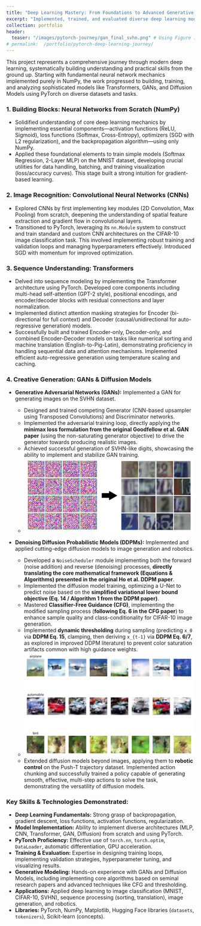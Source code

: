 ```yaml
---
title: "Deep Learning Mastery: From Foundations to Advanced Generative Models with PyTorch"
excerpt: "Implemented, trained, and evaluated diverse deep learning models (MLPs, CNNs, Transformers, GANs, Diffusion Models) using PyTorch and NumPy for tasks like image classification/generation, sequence modeling, and robotic control."."
collection: portfolio
header:
  teaser: "/images/pytorch-journey/gan_final_svhn.png" # Using Figure 12 from the report
# permalink:  /portfolio/pytorch-deep-learning-journey/
---
```


This project represents a comprehensive journey through modern deep learning, systematically building understanding and practical skills from the ground up. Starting with fundamental neural network mechanics implemented purely in NumPy, the work progressed to building, training, and analyzing sophisticated models like Transformers, GANs, and Diffusion Models using PyTorch on diverse datasets and tasks.

### 1. Building Blocks: Neural Networks from Scratch (NumPy)

*   Solidified understanding of core deep learning mechanics by implementing essential components—activation functions (ReLU, Sigmoid), loss functions (Softmax, Cross-Entropy), optimizers (SGD with L2 regularization), and the backpropagation algorithm—using only NumPy.
*   Applied these foundational elements to train simple models (Softmax Regression, 2-Layer MLP) on the MNIST dataset, developing crucial utilities for data handling, batching, and training visualization (loss/accuracy curves). This stage built a strong intuition for gradient-based learning.

### 2. Image Recognition: Convolutional Neural Networks (CNNs)

*   Explored CNNs by first implementing key modules (2D Convolution, Max Pooling) from scratch, deepening the understanding of spatial feature extraction and gradient flow in convolutional layers.
*   Transitioned to PyTorch, leveraging its `nn.Module` system to construct and train standard and custom CNN architectures on the CIFAR-10 image classification task. This involved implementing robust training and validation loops and managing hyperparameters effectively. Introduced SGD with momentum for improved optimization.

### 3. Sequence Understanding: Transformers

*   Delved into sequence modeling by implementing the Transformer architecture using PyTorch. Developed core components including multi-head self-attention (GPT-2 style), positional encodings, and encoder/decoder blocks with residual connections and layer normalization.
*   Implemented distinct attention masking strategies for Encoder (bi-directional for full context) and Decoder (causal/unidirectional for auto-regressive generation) models.
*   Successfully built and trained Encoder-only, Decoder-only, and combined Encoder-Decoder models on tasks like numerical sorting and machine translation (English-to-Pig-Latin), demonstrating proficiency in handling sequential data and attention mechanisms. Implemented efficient auto-regressive generation using temperature scaling and caching.

### 4. Creative Generation: GANs & Diffusion Models

*   **Generative Adversarial Networks (GANs):** Implemented a GAN for generating images on the SVHN dataset.
    *   Designed and trained competing Generator (CNN-based upsampler using Transposed Convolutions) and Discriminator networks.
    *   Implemented the adversarial training loop, directly applying the **minimax loss formulation from the original Goodfellow et al. GAN paper** (using the non-saturating generator objective) to drive the generator towards producing realistic images.
    *   Achieved successful generation of SVHN-like digits, showcasing the ability to implement and stabilize GAN training.
    *   ![Final GAN Output](/images/pytorch-journey/gan_final_svhn.png)

*   **Denoising Diffusion Probabilistic Models (DDPMs):** Implemented and applied cutting-edge diffusion models to image generation and robotics.
    *   Developed a `NoiseScheduler` module implementing both the forward (noise addition) and reverse (denoising) processes, **directly translating the core mathematical framework (Equations & Algorithms) presented in the original Ho et al. DDPM paper**.
    *   Implemented the diffusion model training, optimizing a U-Net to predict noise based on the **simplified variational lower bound objective (Eq. 14 / Algorithm 1 from the DDPM paper)**.
    *   Mastered **Classifier-Free Guidance (CFG)**, implementing the modified sampling process (**following Eq. 6 in the CFG paper**) to enhance sample quality and class-conditionality for CIFAR-10 image generation.
    *   Implemented **dynamic thresholding** during sampling (predicting `x_0` via **DDPM Eq. 15**, clamping, then deriving `x_{t-1}` via **DDPM Eq. 6/7**, as explored in improved DDPM literature) to prevent color saturation artifacts common with high guidance weights.
    *   ![Diffusion Image Output](/images/pytorch-journey/diffusion_cifar_g2_thresh.png)
    *   Extended diffusion models beyond images, applying them to **robotic control** on the Push-T trajectory dataset. Implemented action chunking and successfully trained a policy capable of generating smooth, effective, multi-step actions to solve the task, demonstrating the versatility of diffusion models.

### Key Skills & Technologies Demonstrated:

*   **Deep Learning Fundamentals:** Strong grasp of backpropagation, gradient descent, loss functions, activation functions, regularization.
*   **Model Implementation:** Ability to implement diverse architectures (MLP, CNN, Transformer, GAN, Diffusion) from scratch and using PyTorch.
*   **PyTorch Proficiency:** Effective use of `torch.nn`, `torch.optim`, `DataLoader`, automatic differentiation, GPU acceleration.
*   **Training & Evaluation:** Expertise in designing training loops, implementing validation strategies, hyperparameter tuning, and visualizing results.
*   **Generative Modeling:** Hands-on experience with GANs and Diffusion Models, including implementing core algorithms based on seminal research papers and advanced techniques like CFG and thresholding.
*   **Applications:** Applied deep learning to image classification (MNIST, CIFAR-10, SVHN), sequence processing (sorting, translation), image generation, and robotics.
*   **Libraries:** PyTorch, NumPy, Matplotlib, Hugging Face libraries (`datasets`, `tokenizers`), Scikit-learn (concepts).